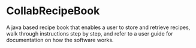 # CollabRecipeBook
A java based recipe book that enables a user to store and retrieve recipes, walk through instructions step by step, and refer to a user guide for documentation on how the software works.

